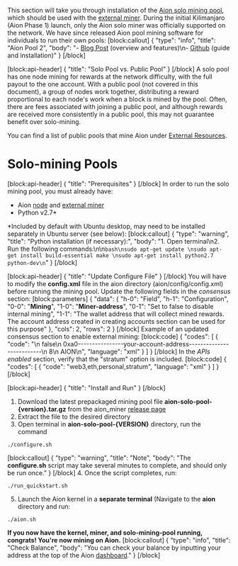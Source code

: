 This section will take you through installation of the [Aion solo mining pool](doc:solo-mining-pool), which should be used with the [external miner](doc:external-miner). During the initial Kilimanjaro (Aion Phase 1) launch, only the Aion solo miner was officially supported on the network. We have since released Aion pool mining software for individuals to run their own pools:
[block:callout]
{
  "type": "info",
  "title": "Aion Pool 2",
  "body": "- [Blog Post](https://blog.aion.network/new-aion-pool-software-6e3232527fa) (overview and features)\n- [Github](https://github.com/aionnetwork/aion_pool2) (guide and installation)"
}
[/block]

[block:api-header]
{
  "title": "Solo Pool vs. Public Pool"
}
[/block]
A solo pool has one node mining for rewards at the network difficulty, with the full payout to the one account. With a public pool (not covered in this document), a group of nodes work together, distributing a reward proportional to each node's work when a block is mined by the pool. Often, there are fees associated with joining a public pool, and although rewards are received more consistently in a public pool, this may not guarantee benefit over solo-mining.

You can find a list of public pools that mine Aion under [External Resources](doc:external-resources).

# Solo-mining Pools

[block:api-header]
{
  "title": "Prerequisites"
}
[/block]
In order to run the solo mining pool, you must already have:
- Aion [node](doc:node-set-up) and [external miner](doc:external-miner)
- Python v2.7*

*Included by default with Ubuntu desktop, may need to be installed separately in Ubuntu server (see below):
[block:callout]
{
  "type": "warning",
  "title": "Python installation (if necessary):",
  "body": "1. Open terminal\n2. Run the following commands:\n\n```bash\nsudo apt-get update \nsudo apt-get install build-essential make \nsudo apt-get install python2.7 python-dev\n```"
}
[/block]

[block:api-header]
{
  "title": "Update Configure File"
}
[/block]
You will have to modify the **config.xml** file in the aion directory (aion/config/config.xml) before running the mining pool. Update the following fields in the *consensus* section:
[block:parameters]
{
  "data": {
    "h-0": "Field",
    "h-1": "Configuration",
    "0-0": "**Mining**",
    "1-0": "**Miner-address**",
    "0-1": "Set to false to disable internal mining",
    "1-1": "The wallet address that will collect mined rewards. The account address created in creating accounts section can be used for this purpose"
  },
  "cols": 2,
  "rows": 2
}
[/block]
Example of an updated consensus section to enable external mining:
[block:code]
{
  "codes": [
    {
      "code": "<consensus>\n  <mining>false</mining>\n  <miner-address>0xa0----------------your-account-address--------------------------</miner-address>\n  <cpu-mine-threads>8</cpu-mine-threads>\n  <extra-data>AION</extra-data>\n<consensus>",
      "language": "xml"
    }
  ]
}
[/block]
In the *APIs enabled* section, verify that the "stratum" option is included.
[block:code]
{
  "codes": [
    {
      "code": "<apis-enabled>web3,eth,personal,stratum</apis-enabled>",
      "language": "xml"
    }
  ]
}
[/block]

[block:api-header]
{
  "title": "Install and Run"
}
[/block]
1. Download the latest prepackaged mining pool file **aion-solo-pool-{version}.tar.gz** from the aion_miner [release page](https://github.com/aionnetwork/aion_miner/releases)
2. Extract the file to the desired directory
3. Open terminal in **aion-solo-pool-{VERSION}** directory, run the command

```
./configure.sh
```
[block:callout]
{
  "type": "warning",
  "title": "Note",
  "body": "The **configure.sh** script may take several minutes to complete, and should only be run once."
}
[/block]
4. Once the script completes, run:

```
./run_quickstart.sh
```
5. Launch the Aion kernel in a **separate terminal** (Navigate to the **aion** directory and run: 

```
./aion.sh
```

**If you now have the kernel, miner, and solo-mining-pool running, congrats! You're now mining on Aion.**
[block:callout]
{
  "type": "info",
  "title": "Check Balance",
  "body": "You can check your balance by inputting your address at the top of the Aion [dashboard](https://mainnet.aion.network/#/dashboard)."
}
[/block]